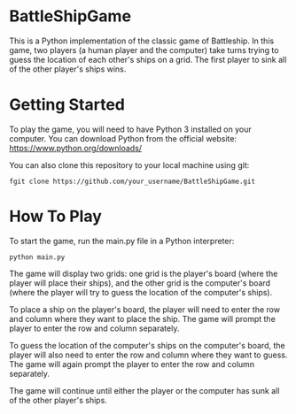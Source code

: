 # BattleShipGame

This is a Python implementation of the classic game of Battleship. In this game, two players (a human player and the computer) take turns trying to guess the location of each other's ships on a grid. The first player to sink all of the other player's ships wins.

# Getting Started
 
To play the game, you will need to have Python 3 installed on your computer. You can download Python from the official website: https://www.python.org/downloads/

You can also clone this repository to your local machine using git:
```
fgit clone https://github.com/your_username/BattleShipGame.git
```

# How To Play 

To start the game, run the main.py file in a Python interpreter:
```
python main.py
```
The game will display two grids: one grid is the player's board (where the player will place their ships), and the other grid is the computer's board (where the player will try to guess the location of the computer's ships).

To place a ship on the player's board, the player will need to enter the row and column where they want to place the ship. The game will prompt the player to enter the row and column separately.

To guess the location of the computer's ships on the computer's board, the player will also need to enter the row and column where they want to guess. The game will again prompt the player to enter the row and column separately.

The game will continue until either the player or the computer has sunk all of the other player's ships.
